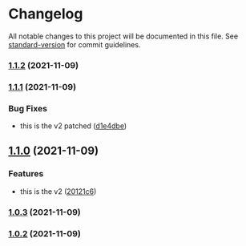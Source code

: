 # Changelog

All notable changes to this project will be documented in this file. See [standard-version](https://github.com/conventional-changelog/standard-version) for commit guidelines.

### [1.1.2](https://github.com/ls-stephane-to/auto-changelog/compare/v1.1.1...v1.1.2) (2021-11-09)

### [1.1.1](https://github.com/ls-stephane-to/auto-changelog/compare/v1.1.0...v1.1.1) (2021-11-09)


### Bug Fixes

* this is the v2 patched ([d1e4dbe](https://github.com/ls-stephane-to/auto-changelog/commit/d1e4dbebc35580dea1850712cfda3cc12b23f470))

## [1.1.0](https://github.com/ls-stephane-to/auto-changelog/compare/v1.0.3...v1.1.0) (2021-11-09)


### Features

* this is the v2 ([20121c6](https://github.com/ls-stephane-to/auto-changelog/commit/20121c6ad8bf94367d5197931401f98b936b26c7))

### [1.0.3](https://github.com/ls-stephane-to/auto-changelog/compare/v1.0.2...v1.0.3) (2021-11-09)

### [1.0.2](https://github.com/ls-stephane-to/auto-changelog/compare/v1.0.1...v1.0.2) (2021-11-09)
